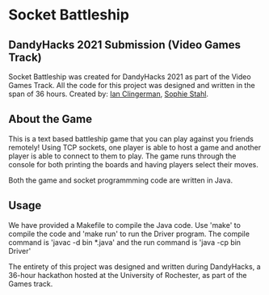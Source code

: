 # Socket Battleship

## DandyHacks 2021 Submission (Video Games Track)

Socket Battleship was created for DandyHacks 2021 as part of the Video Games Track. All the code for this project was designed and written in the span of 36 hours. Created by:
[Ian Clingerman](https://www.linkedin.com/in/ian-clingerman/), 
[Sophie Stahl](https://www.linkedin.com/in/sophiestahl/). 

## About the Game

This is a text based battleship game that you can play against you friends remotely! Using TCP sockets, one player is able to host a game and another player is able to connect to them to play. The game runs through the console for both printing the boards and having players select their moves. 

Both the game and socket programmming code are written in Java. 

## Usage

We have provided a Makefile to compile the Java code. Use 'make' to compile the code and 'make run' to run the Driver program. 
The compile command is 'javac -d bin *.java' and the run command is 'java -cp bin Driver'

The entirety of this project was designed and written during DandyHacks, a 36-hour hackathon hosted at the University of Rochester, as part of the Games track. 